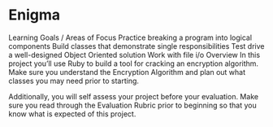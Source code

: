 # Enigma

Learning Goals / Areas of Focus
Practice breaking a program into logical components
Build classes that demonstrate single responsibilities
Test drive a well-designed Object Oriented solution
Work with file i/o
Overview
In this project you’ll use Ruby to build a tool for cracking an encryption algorithm. Make sure you understand the Encryption Algorithm and plan out what classes you may need prior to starting.

Additionally, you will self assess your project before your evaluation. Make sure you read through the Evaluation Rubric prior to beginning so that you know what is expected of this project.
